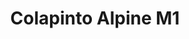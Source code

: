 ---
title: 'Colapinto Alpine M1'
category: 0_recientes
designSlug: 170-388-colapinto-2025-m1
image: '/products/idolos/colapinto-alpine-m1/principal.jpg'
imageHover: '/products/idolos/colapinto-alpine-m1/oversize.jpg'
prendas: [
    {   
        title: 'Remera',
        slug: 'remera',          
        image: '/products/idolos/colapinto-alpine-m1/normal.jpg',
        price: 'remerasPrecio',
        talles: 'remerasTalles'
    },
    {
        title: 'Remera Oversize',
        slug: 'remera-oversize',
        image: '/products/idolos/colapinto-alpine-m1/oversize.jpg',
        price: 'oversizePrecio',
        talles: 'oversizeTalles'
    },
    {
        title: 'Pupera Oversize',
        slug: 'pupera-oversize',
        image: '/products/idolos/colapinto-alpine-m1/pupera.jpg',
        price: 'remerasPrecio',
        talles: 'oversizePuperasTalles'
    },
    {
         title: 'Buzo',
         slug: 'buzo',
         image: '/products/idolos/colapinto-alpine-m1/buzo.jpg',
         price: buzosPrecio,
        talles: 'BuzosTalles'
     },
    {
        title: 'Musculosa M',
        slug: 'musculosa-mujer',
        image: '/products/idolos/colapinto-alpine-m1/musculosa.jpg',
        price: 'musculosaPrecio',
        talles: 'musculosasMujerTalles'
    },
    {
        title: 'Musculosa H',
        slug: 'musculoso',
        image: '/products/idolos/colapinto-alpine-m1/musculoso.jpg',
        price: 'musculosaPrecio',
        talles: 'musculosasHombreTalles'
    }
]
---